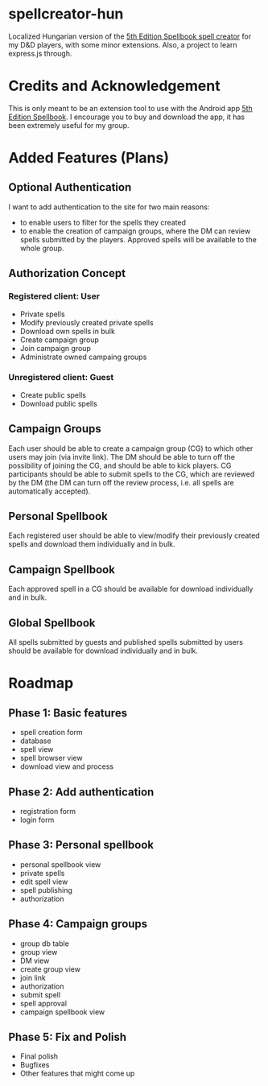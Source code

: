 # spellcreator-hun

Localized Hungarian version of the [5th Edition Spellbook spell creator](http://www.5th-spellbook.com/spell-creator.html) for my D&amp;D players,
with some minor extensions.
Also, a project to learn express.js through.

# Credits and Acknowledgement

This is only meant to be an extension tool to use with the Android app [5th Edition Spellbook](https://play.google.com/store/apps/details?id=com.spellsdd5&hl=en&gl=US).
I encourage you to buy and download the app, it has been extremely useful for my group.

# Added Features (Plans)

## Optional Authentication

I want to add authentication to the site for two main reasons:

-   to enable users to filter for the spells they created
-   to enable the creation of campaign groups, where the DM can review spells submitted by the players. Approved spells will be available to the whole group.

## Authorization Concept

### Registered client: **User**

-   Private spells
-   Modify previously created private spells
-   Download own spells in bulk
-   Create campaign group
-   Join campaign group
-   Administrate owned campaing groups

### Unregistered client: **Guest**

-   Create public spells
-   Download public spells

## Campaign Groups

Each user should be able to create a campaign group (CG) to which other users may join (via invite link).
The DM should be able to turn off the possibility of joining the CG, and should be able to kick players.
CG participants should be able to submit spells to the CG, which are reviewed by the DM (the DM can turn off the review process, i.e. all spells are automatically accepted).

## Personal Spellbook

Each registered user should be able to view/modify their previously created spells and download them individually and in bulk.

## Campaign Spellbook

Each approved spell in a CG should be available for download individually and in bulk.

## Global Spellbook

All spells submitted by guests and published spells submitted by users should be available for download individually and in bulk.

# Roadmap

## Phase 1: Basic features

-   spell creation form
-   database
-   spell view
-   spell browser view
-   download view and process

## Phase 2: Add authentication

-   registration form
-   login form

## Phase 3: Personal spellbook

-   personal spellbook view
-   private spells
-   edit spell view
-   spell publishing
-   authorization

## Phase 4: Campaign groups

-   group db table
-   group view
-   DM view
-   create group view
-   join link
-   authorization
-   submit spell
-   spell approval
-   campaign spellbook view

## Phase 5: Fix and Polish

-   Final polish
-   Bugfixes
-   Other features that might come up

